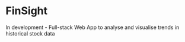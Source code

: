 # FinSight
In development - Full-stack Web App to analyse and visualise trends in historical stock data
